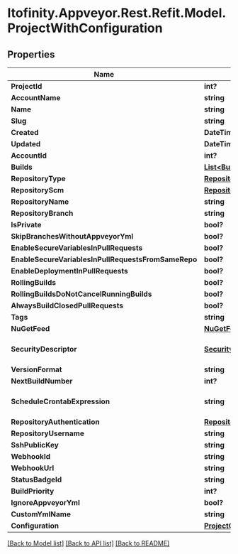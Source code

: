# Itofinity.Appveyor.Rest.Refit.Model.ProjectWithConfiguration
## Properties

Name | Type | Description | Notes
------------ | ------------- | ------------- | -------------
**ProjectId** | **int?** |  | 
**AccountName** | **string** |  | [optional] 
**Name** | **string** |  | [optional] 
**Slug** | **string** |  | [optional] 
**Created** | **DateTime?** |  | [optional] 
**Updated** | **DateTime?** |  | [optional] 
**AccountId** | **int?** |  | [optional] 
**Builds** | [**List&lt;Build&gt;**](Build.md) | Only non-empty for response from getProjects. | [optional] 
**RepositoryType** | [**RepositoryProvider**](RepositoryProvider.md) |  | [optional] 
**RepositoryScm** | [**RepositoryScm**](RepositoryScm.md) |  | [optional] 
**RepositoryName** | **string** |  | 
**RepositoryBranch** | **string** | Not present in response from addProject. | [optional] 
**IsPrivate** | **bool?** |  | [optional] 
**SkipBranchesWithoutAppveyorYml** | **bool?** |  | [optional] 
**EnableSecureVariablesInPullRequests** | **bool?** |  | [optional] 
**EnableSecureVariablesInPullRequestsFromSameRepo** | **bool?** |  | [optional] 
**EnableDeploymentInPullRequests** | **bool?** |  | [optional] 
**RollingBuilds** | **bool?** |  | [optional] 
**RollingBuildsDoNotCancelRunningBuilds** | **bool?** |  | [optional] 
**AlwaysBuildClosedPullRequests** | **bool?** |  | [optional] 
**Tags** | **string** |  | [optional] 
**NuGetFeed** | [**NuGetFeed**](NuGetFeed.md) | Not present in response from addProject. | [optional] 
**SecurityDescriptor** | [**SecurityDescriptor**](SecurityDescriptor.md) | Not present in response from addProject. Not always present in response from getProjects (only after updateProject or startBuild?). | [optional] 
**VersionFormat** | **string** |  | 
**NextBuildNumber** | **int?** |  | [optional] 
**ScheduleCrontabExpression** | **string** | Build schedule as an NCrontab Expression.  See https://github.com/atifaziz/NCrontab/wiki/Crontab-Expression | [optional] 
**RepositoryAuthentication** | [**RepositoryAuthenticationType**](RepositoryAuthenticationType.md) |  | [optional] 
**RepositoryUsername** | **string** |  | [optional] 
**SshPublicKey** | **string** |  | [optional] 
**WebhookId** | **string** |  | [optional] 
**WebhookUrl** | **string** |  | [optional] 
**StatusBadgeId** | **string** |  | [optional] 
**BuildPriority** | **int?** |  | [optional] 
**IgnoreAppveyorYml** | **bool?** |  | [optional] 
**CustomYmlName** | **string** |  | [optional] 
**Configuration** | [**ProjectConfiguration**](ProjectConfiguration.md) |  | 

[[Back to Model list]](../README.md#documentation-for-models) [[Back to API list]](../README.md#documentation-for-api-endpoints) [[Back to README]](../README.md)

